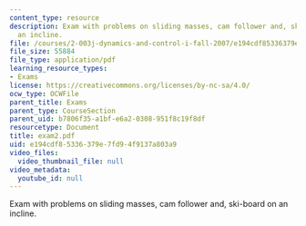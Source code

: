 ```yaml
---
content_type: resource
description: Exam with problems on sliding masses, cam follower and, ski-board on
  an incline.
file: /courses/2-003j-dynamics-and-control-i-fall-2007/e194cdf85336379e7fd94f9137a803a9_exam2.pdf
file_size: 55884
file_type: application/pdf
learning_resource_types:
- Exams
license: https://creativecommons.org/licenses/by-nc-sa/4.0/
ocw_type: OCWFile
parent_title: Exams
parent_type: CourseSection
parent_uid: b7806f35-a1bf-e6a2-0308-951f8c19f8df
resourcetype: Document
title: exam2.pdf
uid: e194cdf8-5336-379e-7fd9-4f9137a803a9
video_files:
  video_thumbnail_file: null
video_metadata:
  youtube_id: null
---
```

Exam with problems on sliding masses, cam follower and, ski-board on an incline.